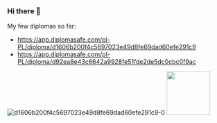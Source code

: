 ### Hi there 👋

<!--
**przemek-procyk/przemek-procyk** is a ✨ _special_ ✨ repository because its `README.md` (this file) appears on your GitHub profile.

Here are some ideas to get you started:

- 🔭 I’m currently working on ...
- 🌱 I’m currently learning ...
- 👯 I’m looking to collaborate on ...
- 🤔 I’m looking for help with ...
- 💬 Ask me about ...
- 📫 How to reach me: ...
- 😄 Pronouns: ...
- ⚡ Fun fact: ...
-->
My few diplomas so far:
- https://app.diplomasafe.com/pl-PL/diploma/d1606b200f4c5697023e49d8fe69dad60efe291c9
- https://app.diplomasafe.com/pl-PL/diploma/d92ea8e43c6642a9928fe51fde2de5dc0cbc0f9ac

![d1606b200f4c5697023e49d8fe69dad60efe291c9-0](https://user-images.githubusercontent.com/90956337/169811482-bf92e62a-ff98-4d7a-9cc9-dd7cd9fc6d9c.png)
<img src="[https://your-image-url.type](https://user-images.githubusercontent.com/90956337/169811482-bf92e62a-ff98-4d7a-9cc9-dd7cd9fc6d9c.png)" width="100" height="100">
